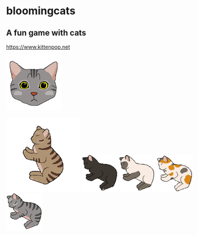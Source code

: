 # bloomingcats
## A fun game with cats
https://www.kittenpop.net

<img src='./src/assets/5GreyCat.png' width="150" height="150">

<br>
<br>
<img src='./src/assets/1BrownCatSelected.gif'>
<img src='./src/assets/3BlackCatSelected.gif'>
<img src='./src/assets/7SiameseCatSelected.gif'>
<img src='./src/assets/6CalicoCatSelected.gif'>
<img src='./src/assets/5GreyCatSelected.gif'>
